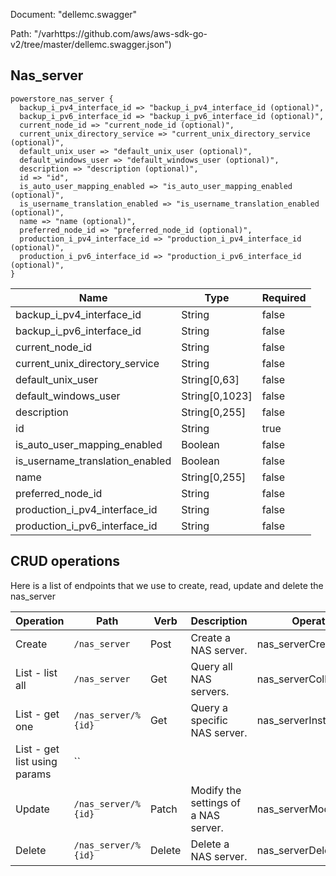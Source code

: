 Document: "dellemc.swagger"


Path: "/varhttps://github.com/aws/aws-sdk-go-v2/tree/master/dellemc.swagger.json")

## Nas_server



```puppet
powerstore_nas_server {
  backup_i_pv4_interface_id => "backup_i_pv4_interface_id (optional)",
  backup_i_pv6_interface_id => "backup_i_pv6_interface_id (optional)",
  current_node_id => "current_node_id (optional)",
  current_unix_directory_service => "current_unix_directory_service (optional)",
  default_unix_user => "default_unix_user (optional)",
  default_windows_user => "default_windows_user (optional)",
  description => "description (optional)",
  id => "id",
  is_auto_user_mapping_enabled => "is_auto_user_mapping_enabled (optional)",
  is_username_translation_enabled => "is_username_translation_enabled (optional)",
  name => "name (optional)",
  preferred_node_id => "preferred_node_id (optional)",
  production_i_pv4_interface_id => "production_i_pv4_interface_id (optional)",
  production_i_pv6_interface_id => "production_i_pv6_interface_id (optional)",
}
```

| Name        | Type           | Required       |
| ------------- | ------------- | ------------- |
|backup_i_pv4_interface_id | String | false |
|backup_i_pv6_interface_id | String | false |
|current_node_id | String | false |
|current_unix_directory_service | String | false |
|default_unix_user | String[0,63] | false |
|default_windows_user | String[0,1023] | false |
|description | String[0,255] | false |
|id | String | true |
|is_auto_user_mapping_enabled | Boolean | false |
|is_username_translation_enabled | Boolean | false |
|name | String[0,255] | false |
|preferred_node_id | String | false |
|production_i_pv4_interface_id | String | false |
|production_i_pv6_interface_id | String | false |



## CRUD operations

Here is a list of endpoints that we use to create, read, update and delete the nas_server

| Operation | Path | Verb | Description | OperationID |
| ------------- | ------------- | ------------- | ------------- | ------------- |
|Create|`/nas_server`|Post|Create a NAS server.|nas_serverCreate|
|List - list all|`/nas_server`|Get|Query all NAS servers.|nas_serverCollectionQuery|
|List - get one|`/nas_server/%{id}`|Get|Query a specific NAS server.|nas_serverInstanceQuery|
|List - get list using params|``||||
|Update|`/nas_server/%{id}`|Patch|Modify the settings of a NAS server.|nas_serverModify|
|Delete|`/nas_server/%{id}`|Delete|Delete a NAS server.|nas_serverDelete|
